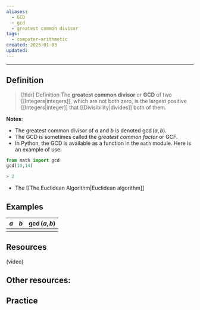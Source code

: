 ```yaml
---
aliases:
  - GCD
  - gcd
  - greatest common divisor
tags:
  - computer-arithmetic
created: 2025-01-03
updated:
---
```

---
## Definition 

> [!tldr] Definition
> The **greatest common divisor** or **GCD** of two [[Integers|integers]], which are not both zero, is the largest positive [[Integers|integer]] that [[Divisibility|divides]] both of them. 

**Notes**: 
- The greatest common divisor of $a$ and $b$ is denoted $\gcd(a,b)$. 
- The GCD is sometimes called the *greatest common factor* or GCF. 
- In Python, the GCD is available as a function in the `math` module. Here is an example of use: 

```python
from math import gcd
gcd(10,14)

> 2
```

- The [[The Euclidean Algorithm|Euclidean algorithm]] 
## Examples 

| $a$ | $b$ | $\gcd(a,b)$ |
| --- | --- | ----------- |
|     |     |             |
 

## Resources 

(video)

Other resources: 
- 

## Practice 
